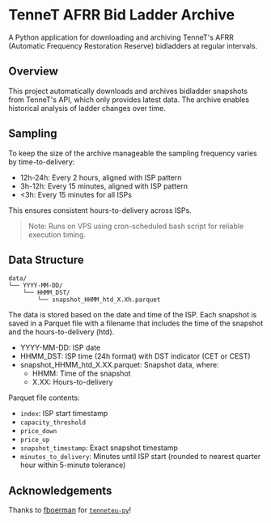 # TenneT AFRR Bid Ladder Archive

A Python application for downloading and archiving TenneT's AFRR (Automatic Frequency Restoration Reserve) bidladders at regular intervals.

## Overview

This project automatically downloads and archives bidladder snapshots from TenneT's API, which only provides latest data. The archive enables historical analysis of ladder changes over time.

## Sampling

To keep the size of the archive manageable the sampling frequency varies by time-to-delivery:

- 12h-24h: Every 2 hours, aligned with ISP pattern 
- 3h-12h: Every 15 minutes, aligned with ISP pattern
- <3h: Every 15 minutes for all ISPs

This ensures consistent hours-to-delivery across ISPs.

> Note: Runs on VPS using cron-scheduled bash script for reliable execution timing.

## Data Structure
```
data/
└── YYYY-MM-DD/
    └── HHMM_DST/
        └── snapshot_HHMM_htd_X.Xh.parquet
```

The data is stored based on the date and time of the ISP. Each snapshot is saved in a Parquet file with a filename that includes the time of the snapshot and the hours-to-delivery (htd).

- YYYY-MM-DD: ISP date
- HHMM_DST: ISP time (24h format) with DST indicator (CET or CEST)
- snapshot_HHMM_htd_X.XX.parquet: Snapshot data, where:
    - HHMM: Time of the snapshot
    - X.XX: Hours-to-delivery

Parquet file contents:
- `index`: ISP start timestamp
- `capacity_threshold`
- `price_down` 
- `price_up` 
- `snapshot_timestamp`: Exact snapshot timestamp
- `minutes_to_delivery`: Minutes until ISP start (rounded to nearest quarter hour within 5-minute tolerance)

## Acknowledgements

Thanks to [fboerman](https://github.com/fboerman) for [`tenneteu-py`](https://github.com/fboerman/TenneTeu-py)!